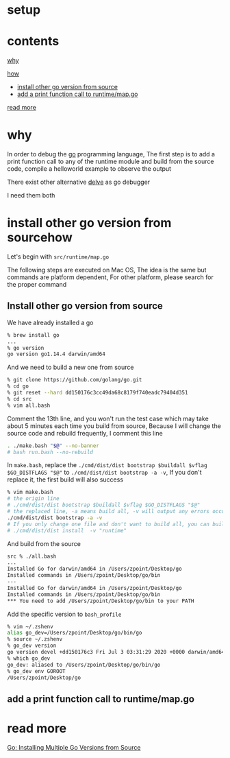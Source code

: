 # setup

# contents

[why](#why)

[how](#how)

* [install other go version from source](#Install-other-go-version-from-source)
* [add a print function call to runtime/map.go](#add-a-print-function-call-to-runtime/map.go)

[read more](#read-more)

# why

In order to debug the [go](https://github.com/golang/go) programming language, The first step is to add a print function call to any of the runtime module and build from the source code, compile a helloworld example to observe the output

There exist other alternative [delve](https://github.com/go-delve/delve) as go debugger

I need them both

# install other go version from sourcehow

Let's begin with ```src/runtime/map.go```

The following steps are executed on Mac OS, The idea is the same but commands are platform dependent, For other platform, please search for the proper command

## Install other go version from source

We have already installed a go

```bash
% brew install go
...
% go version
go version go1.14.4 darwin/amd64
```

And we need to build a new one from source

```bash
% git clone https://github.com/golang/go.git
% cd go
% git reset --hard dd150176c3cc49da68c8179f740eadc79404d351
% cd src
% vim all.bash
```

Comment the 13th line, and you won't run the test case which may take about 5 minutes each time you build from source, Because I will change the source code and rebuild frequently, I comment this line

```bash
. ./make.bash "$@" --no-banner
# bash run.bash --no-rebuild
```

In ```make.bash```, replace the ```./cmd/dist/dist bootstrap $buildall $vflag $GO_DISTFLAGS "$@"``` to ```./cmd/dist/dist bootstrap -a -v```, If you don't replace it, the first build will also success

```bash
% vim make.bash
# the origin line
# ./cmd/dist/dist bootstrap $buildall $vflag $GO_DISTFLAGS "$@"
# the replaced line, -a means build all, -v will output any errors occur
./cmd/dist/dist bootstrap -a -v
# If you only change one file and don't want to build all, you can build a single directory
# ./cmd/dist/dist install  -v "runtime"
```

And build from the source

```bash
src % ./all.bash
...
Installed Go for darwin/amd64 in /Users/zpoint/Desktop/go
Installed commands in /Users/zpoint/Desktop/go/bin
---
Installed Go for darwin/amd64 in /Users/zpoint/Desktop/go
Installed commands in /Users/zpoint/Desktop/go/bin
*** You need to add /Users/zpoint/Desktop/go/bin to your PATH
```

Add the specific version to ```bash_profile```

```bash
% vim ~/.zshenv
alias go_dev=/Users/zpoint/Desktop/go/bin/go
% source ~/.zshenv
% go_dev version
go version devel +dd150176c3 Fri Jul 3 03:31:29 2020 +0000 darwin/amd64
% which go_dev
go_dev: aliased to /Users/zpoint/Desktop/go/bin/go
% go_dev env GOROOT
/Users/zpoint/Desktop/go
```

## add a print function call to runtime/map.go



# read more

[Go: Installing Multiple Go Versions from Source](https://medium.com/@vCabbage/go-installing-multiple-go-versions-from-source-db5573067c)